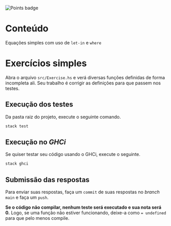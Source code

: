 ![Points badge](../../blob/badges/.github/badges/points.svg)


# Conteúdo
Equações simples com uso de `let-in` e `where`

# Exercícios simples

Abra o arquivo `src/Exercise.hs` e verá diversas funções definidas de forma incompleta ali.
Seu trabalho é corrigir as definições para que passem nos testes.
 
## Execução dos testes

Da pasta raiz do projeto, execute o seguinte comando.

```bash
stack test
```

## Execução no *GHCi*
Se quiser testar seu código usando o GHCi, execute o seguinte.

```bash
stack ghci
```

## Submissão das respostas
Para enviar suas respostas, faça um `commit` de suas respostas no *branch* `main` e faça um `push`.


**Se o código não compilar, nenhum teste será executado e sua nota será 0.**
Logo, se uma função não estiver funcionando, deixe-a como `= undefined` para que pelo menos compile.
